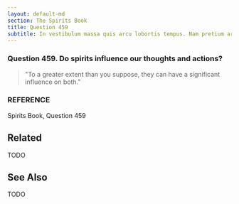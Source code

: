 ```yaml
---
layout: default-md
section: The Spirits Book
title: Question 459
subtitle: In vestibulum massa quis arcu lobortis tempus. Nam pretium arcu in odio vulputate luctus.
---
```


### Question 459. Do spirits influence our thoughts and actions?
> "To a greater extent than you suppose, they can have a significant influence on both."


### REFERENCE
Spirits Book, Question 459


## Related
TODO

## See Also
TODO